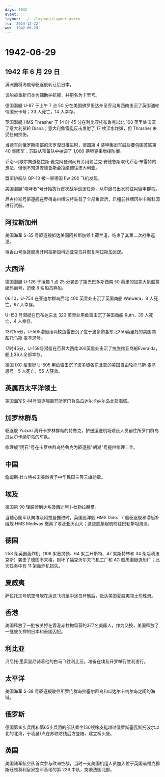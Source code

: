 ```yaml
---
days: 1032
event: ''
layout: ../../layouts/Layout.astro
ru: '2024-12-22'
ww: '1942-06-29'
---
```


# 1942-06-29

## 1942 年 6 月 29 日

满洲国将海威号驱逐舰转让给日本。

该船被重新归类为辅助护航舰，并更名为卡里号。

德国潜艇 U-67 于上午 7 点 50
分在美国佛罗里达州圣乔治角西南击沉了英国油轮帝国米卡号；33 人死亡，14
人幸存。

英国潜艇 HMS Thrasher 于 14 时 45 分在利比亚托布鲁克以北 100
英里处击沉了意大利货轮 Diana；意大利鱼雷艇反击发射了 17 枚深水炸弹，但
Thrasher 未受任何损伤。

当德军向俄罗斯南部的沃罗涅日推进时，德国第 4 装甲集团军威胁要包围苏联第
40 集团军；苏联从预备队中抽调了 1,000 辆坦克来增援防御。

乔治·马歇尔向道格拉斯·麦克阿瑟询问有关用弗兰克·安德鲁斯取代乔治·布雷特的想法，但他不知道安德鲁斯会拒绝调往澳大利亚。

盟军护航队 QP-13 被一架德国 Fw 200 飞机发现。

美国潜艇"咆哮者"号开始执行首次战争巡逻任务，从中途岛出发前往阿留申群岛。

尼古拉斯号驱逐舰在罗得岛州纽波特装载了全部鱼雷后，启程前往缅因州卡斯科湾进行试航。

## 阿拉斯加州

美国海军 S-35
号驱逐舰抵达美国阿拉斯加领土荷兰港，结束了其第二次战争巡逻。

檀香山号驱逐舰离开阿拉斯加科迪亚克岛并恢复阿拉斯加巡逻。

## 大西洋

德国潜艇 U-126 于凌晨 1 点 25 分袭击了距巴巴多斯西南 50
英里的加拿大帆船莫娜玛丽号，迫使 8 名船员弃船。

06:10，U-754 在亚速尔群岛西北 400 英里处击沉了英国商船 Waiwera，8
人死亡，97 人幸存。

U-153 号潜艇在巴布达东北 320 英里处用鱼雷击沉了美国商船 Ruth，35
人死亡，4 人幸存。

13时55分，U-505潜艇用两枚鱼雷击沉了位于波多黎各东北350英里处的美国商船托马斯·麦基恩号。

17时45分，U-158号潜艇在百慕大西南360英里处击沉了拉脱维亚商船Everalda，船上36人全部幸存。

德国 IXC 型潜艇 U-505
用鱼雷击沉了波多黎各东北部的美国自由轮托马斯·麦基恩号。5 人死亡，55
人获救。

## 英属西太平洋领土

美国海军S-44号驱逐舰离开所罗门群岛瓜达尔卡纳尔岛北部海域。

## 加罗林群岛

驱逐舰 Yuzuki
离开卡罗林群岛的特鲁克，护送运送机场建设人员前往所罗门群岛瓜达尔卡纳尔岛的车队。

修理舰"明石"号在卡罗林群岛特鲁克为驱逐舰"朝潮"号提供修理工作。

## 中国

詹姆斯·杜立特被宋美龄授予中华民国三等云旗勋章。

## 埃及

德国第 90 轻装师到达埃及西迪阿卜杜勒拉赫曼。

当轴心国军队向埃及阿拉曼推进时，英国巡洋舰 HMS Dido、7
艘驱逐舰和潜艇补给舰 HMS Medway
撤离了埃及亚历山大；这些舰艇起航前往巴勒斯坦海法。

## 德国

253 架英国轰炸机（108 架惠灵顿、64 架兰开斯特、47 架斯特林和 34
架哈利法克斯）袭击了德国不来梅，损坏了福克沃尔夫飞机工厂和 AG
威悉潜艇造船厂；此次任务中有 11 架轰炸机损失。

## 夏威夷

萨拉托加号航空母舰在运送飞机至中途岛环礁后，抵达美国夏威夷领土珍珠港。

## 香港

美国释放了一批被关押在香港赤柱拘留营的377名美国人，作为交换，美国释放了一批被关押的日本和泰国囚犯。

## 利比亚

贝尼托·墨索里尼骑着他的白马飞往利比亚，准备在埃及开罗举行胜利游行。

## 太平洋

美国海军 S-38
号驱逐舰驶往所罗门群岛拉塞尔群岛和瓜达尔卡纳尔岛之间的海域。

## 俄罗斯

德国第16步兵团和第65步兵团的部队乘坐130艘橡皮艇越过俄罗斯塞瓦斯托波尔以北的北湾，于凌晨1点在苏联防线后方登陆，建立桥头堡。

## 英国

美国陆军航空队首次参与欧洲空战，当时一支美国机组人员加入位于英国诺福克郡斯旺顿莫利皇家空军基地的第
226 中队，突袭法国北部。